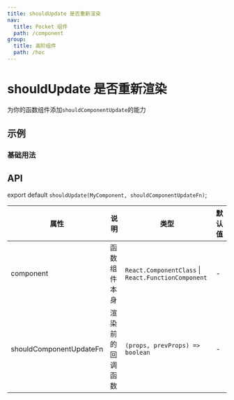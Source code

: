```yaml
---
title: shouldUpdate 是否重新渲染
nav:
  title: Pocket 组件
  path: /component
group:
  title: 高阶组件
  path: /hoc
---
```


# shouldUpdate 是否重新渲染

为你的函数组件添加`shouldComponentUpdate`的能力

## 示例

### 基础用法

<code src="./demo/Demo1.tsx" ></code>

## API

export default `shouldUpdate(MyComponent, shouldComponentUpdateFn)`;

| 属性                    | 说明             | 类型                                                | 默认值 |
| ----------------------- | ---------------- | --------------------------------------------------- | ------ |
| component               | 函数组件本身     | `React.ComponentClass` \| `React.FunctionComponent` | -      |
| shouldComponentUpdateFn | 渲染前的回调函数 | `(props, prevProps) => boolean`                     | -      |
